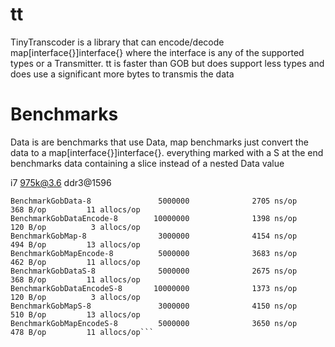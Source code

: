 # tt

TinyTranscoder is a library that can encode/decode map[interface{}]interface{} where the interface is any of the supported types or a Transmitter.
tt is faster than GOB but does support less types and does use a significant more bytes to transmis the data 

# Benchmarks

Data is are benchmarks that use Data, map benchmarks just convert the data to a map[interface{}]interface{}. everything marked with a S at the end benchmarks data containing a slice instead of a nested Data value

i7 975k@3.6 ddr3@1596
```
BenchmarkGobData-8               5000000              2705 ns/op             368 B/op         11 allocs/op
BenchmarkGobDataEncode-8        10000000              1398 ns/op             120 B/op          3 allocs/op
BenchmarkGobMap-8                3000000              4154 ns/op             494 B/op         13 allocs/op
BenchmarkGobMapEncode-8          5000000              3683 ns/op             462 B/op         11 allocs/op
BenchmarkGobDataS-8              5000000              2675 ns/op             368 B/op         11 allocs/op
BenchmarkGobDataEncodeS-8       10000000              1373 ns/op             120 B/op          3 allocs/op
BenchmarkGobMapS-8               3000000              4150 ns/op             510 B/op         13 allocs/op
BenchmarkGobMapEncodeS-8         5000000              3650 ns/op             478 B/op         11 allocs/op```
